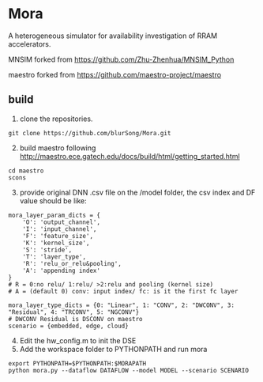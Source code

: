 # Mora
  A heterogeneous simulator for availability investigation of RRAM accelerators.
  
  MNSIM forked from https://github.com/Zhu-Zhenhua/MNSIM_Python
  
  maestro forked from https://github.com/maestro-project/maestro


## build
1. clone the repositories.  
```
git clone https://github.com/blurSong/Mora.git
```
2. build maestro following http://maestro.ece.gatech.edu/docs/build/html/getting_started.html
```
cd maestro
scons
```
3. provide original DNN .csv file on the /model folder, the csv index and DF value should be like: 
```
mora_layer_param_dicts = {
    'O': 'output_channel',
    'I': 'input_channel',
    'F': 'feature_size',
    'K': 'kernel_size',
    'S': 'stride',
    'T': 'layer_type',
    'R': 'relu_or_relu&pooling',
    'A': 'appending index'
}  
# R = 0:no relu/ 1:relu/ >2:relu and pooling (kernel size)  
# A = (default 0) conv: input index/ fc: is it the first fc layer 

```
```
mora_layer_type_dicts = {0: "Linear", 1: "CONV", 2: "DWCONV", 3: "Residual", 4: "TRCONV", 5: "NGCONV"}  
# DWCONV Residual is DSCONV on maestro
scenario = {embedded, edge, cloud}
```
4. Edit the hw_config.m to init the DSE
5. Add the workspace folder to PYTHONPATH and run mora
```
export PYTHONPATH=$PYTHONPATH:$MORAPATH
python mora.py --dataflow DATAFLOW --model MODEL --scenario SCENARIO
```
